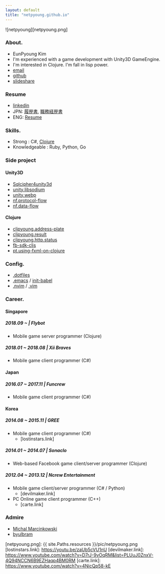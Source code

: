 ```yaml
---
layout: default
title: "netpyoung.github.io"
---
```



![netpyoung][netpyoung.png]


### About.
* <span class="flag-icon flag-icon-kr flag-icon-squared"></span> EunPyoung Kim
* I'm experienced with a game development with Unity3D GameEngine.
* I'm interested in Clojure. I'm fall in lisp power.
* <i class="fa fa-envelope-o"></i> [email](mailto:netpyoung@gmail.com)
* <i class="fa fa-github"></i> [github](http://github.com/netpyoung)
* <i class="fa fa-slideshare" aria-hidden="true"></i> [slideshare](https://www.slideshare.net/netpyoung)

### Resume
* <i class="fa fa-linkedin-square" aria-hidden="true"></i> [linkedin](https://www.linkedin.com/in/netpyoung/)
* <span class="flag-icon flag-icon-jp flag-icon-squared"></span> JPN: [履歴書](https://docs.google.com/document/d/1eiagvIR9Zko-DNXf6miQRYR1zaM_KjViFT2NX4vjijQ/edit?usp=sharing), [職務経歴書](https://docs.google.com/document/d/14MjsZ5TFvB9J_Lj_4QAKxk2FKypE5tlqlsKoIQTH6nw/edit?usp=sharing)
* <span class="flag-icon flag-icon-gb flag-icon-squared"></span> ENG: [Resume](https://docs.google.com/document/d/1sS9sx-LH2124aj4-NtRX3thAnmGLKjNRH2j2Y_3SSdQ/edit?usp=sharing)



### Skills.
* Strong : C#, [Clojure](http://www.4clojure.com/user/netpyoung)
* Knowledgeable : Ruby, Python, Go


### Side project
#### Unity3D
* [Sqlcipher4unity3d](https://github.com/netpyoung/SqlCipher4Unity3D)
* [unity.libsodium](https://github.com/netpyoung/unity.libsodium)
* [unity.webp](https://github.com/netpyoung/unity.webp)
* [nf.protocol-flow](https://github.com/netpyoung/nf.protocol-flow)
* [nf.data-flow](https://github.com/netpyoung/nf.data-flow)

#### Clojure
* [cljpyoung.address-plate](https://github.com/netpyoung/cljpyoung.address-plate)
* [cljpyoung.result](https://github.com/netpyoung/cljpyoung.result)
* [cljpyoung.http.status](https://github.com/netpyoung/cljpyoung.http.status)
* [fb-sdk-cljs](https://github.com/netpyoung/fb-sdk-cljs)
* [pt.using-fxml-on-clojure](https://github.com/netpyoung/pt.using-fxml-on-clojure)

### Config.
* [.dotfiles](https://github.com/netpyoung/netpyoung.dotfiles)
* [.emacs](https://github.com/netpyoung/netpyoung.emacs.d) / [init-babel](https://github.com/netpyoung/init-babel/)
* [.nvim](https://github.com/netpyoung/netpyoung.nvim) / [.vim](https://github.com/netpyoung/netpyoung.vim)


### Career.
#### <span class="flag-icon flag-icon-sg flag-icon-squared"></span> Singapore
##### 2018.09 ~ | Flybot
* Mobile game server programmer (Clojure)

##### 2018.01 ~ 2018.08 | Xii Braves
* Mobile game client programmer (C#)

#### <span class="flag-icon flag-icon-jp flag-icon-squared"></span> Japan
##### 2016.07 ~ 2017.11 | Funcrew
* Mobile game client programmer (C#)

#### <span class="flag-icon flag-icon-kr flag-icon-squared"></span> Korea
##### 2014.08 ~ 2015.11 | GREE
* Mobile game client programmer (C#)
  - [lostinstars.link]

##### 2014.01 ~ 2014.07 | Sonaclo
* Web-based Facebook game client/server programmer (Clojure)

##### 2012.04 ~ 2013.12 | Ncrew Entertainment
* Mobile game client/server programmer (C# / Python)
  - [devilmaker.link]
* PC Online game client programmer (C++)
  - [carte.link]

### Admire
* [Michal Marcinkowski](https://mm.soldat.pl/)
* [byulbram](http://blog.naver.com/byulbram)


[netpyoung.png]: {{ site.Paths.resources }}/pic/netpyoung.png
[lostinstars.link]: https://youtu.be/zaUb5cVU1nU
[devilmaker.link]: https://www.youtube.com/watch?v=D7rJ-9vOqRM&list=PLUuJ0ZnxV-4Q94NCCN6B9EZHaqp4BM0RM
[carte.link]: https://www.youtube.com/watch?v=4NicQp58-kE
